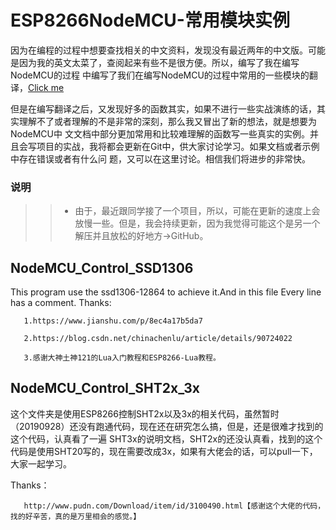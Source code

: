 # ESP8266NodeMCU-常用模块实例

因为在编程的过程中想要查找相关的中文资料，发现没有最近两年的中文版。可能是因为我的英文太菜了，查阅起来有些不是很方便。所以，编写了我在编写NodeMCU的过程
中编写了我们在编写NodeMCU的过程中常用的一些模块的翻译，[Click me](https://github.com/dreamofTaotao/ESP8266NodeMCU-LUA/tree/master/ESP8266NodeMCU-Ch)

但是在编写翻译之后，又发现好多的函数其实，如果不进行一些实战演练的话，其实理解不了或者理解的不是非常的深刻，那么我又冒出了新的想法，就是想要为NodeMCU中
文文档中部分更加常用和比较难理解的函数写一些真实的实例。并且会写项目的实战，我将都会更新在Git中，供大家讨论学习。如果文档或者示例中存在错误或者有什么问
题，又可以在这里讨论。相信我们将进步的非常快。


### 说明
>> * 由于，最近跟同学接了一个项目，所以，可能在更新的速度上会放慢一些。但是，我会持续更新，因为我觉得可能这个是另一个解压并且放松的好地方->GitHub。

## NodeMCU_Control_SSD1306
This program use the ssd1306-12864 to achieve it.And in this file Every line has a comment.
Thanks:
       
       1.https://www.jianshu.com/p/8ec4a17b5da7
       
       2.https://blog.csdn.net/chinachenlu/article/details/90724022
       
       3.感谢大神土神121的Lua入门教程和ESP8266-Lua教程。

## NodeMCU_Control_SHT2x_3x
这个文件夹是使用ESP8266控制SHT2x以及3x的相关代码，虽然暂时（20190928）还没有跑通代码，现在还在研究怎么搞，但是，还是很难才找到的这个代码，认真看了一遍
SHT3x的说明文档，SHT2x的还没认真看，找到的这个代码是使用SHT20写的，现在需要改成3x，如果有大佬会的话，可以pull一下，大家一起学习。

Thanks：
       
       http://www.pudn.com/Download/item/id/3100490.html【感谢这个大佬的代码，找的好辛苦，真的是万里相会的感觉。】
